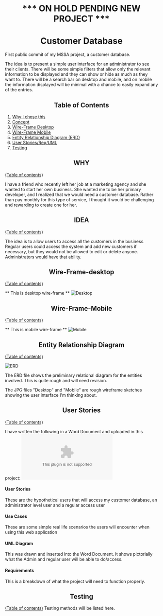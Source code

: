 # <div align = "center">*** ON HOLD PENDING NEW PROJECT ***</div>

# <div align = "center">Customer Database</div>
First public commit of my MSSA project, a customer database.

The idea is to present a simple user interface for an administrator to see their clients.  There will be some simple filters that allow only the relevant information to be displayed and they can show or hide as much as they want to.  There will be a search bar on desktop and mobile, and on mobile the information displayed will be minimal with a chance to easily expand any of the entries.

## <div align="center">Table of Contents</div>

1) [Why I chose this](#why)
2) [Concept](#idea)
3) [Wire-Frame Desktop](#wire-frame-desktop)
4) [Wire-Frame Mobile](#wire-frame-mobile)
5) [Entity Relationship Diagram (ERD)](#entity-relationship-diagram)
6) [User Stories/Req/UML](#user-stories)
7) [Testing](#testing)

## <div align="center">WHY</div>
[(Table of contents)](#table-of-contents)

I have a friend who recently left her job at a marketing agency and she wanted to start her own business.  She wanted me to be her primary developer, and I realized that we would need a customer database.  Rather than pay monthly for this type of service, I thought it would be challenging and rewarding to create one for her.

## <div align="center">IDEA</div>
[(Table of contents)](#table-of-contents)

The idea is to allow users to access all the customers in the business.  Regular users could access the system and add new customers if necessary, but they would not be allowed to edit or delete anyone.  Administrators would have that ability.

## <div align="center">Wire-Frame-desktop</div>
[(Table of contents)](#table-of-contents)

** This is desktop wire-frame **
![Desktop](https://github.com/jayhawk84/MSSA_Project/blob/master/Media/Desktop.jpg)

## <div align="center">Wire-Frame-Mobile</div>
[(Table of contents)](#table-of-contents)

** This is mobile wire-frame **
![Mobile](https://github.com/jayhawk84/MSSA_Project/blob/master/Media/Mobile.jpg)

## <div align="center">Entity Relationship Diagram</div>
[(Table of contents)](#table-of-contents)

![ERD](https://github.com/jayhawk84/MSSA_Project/blob/master/Media/Horvath%20Client%20ERD%20(1).png)

The ERD file shows the preliminary relational diagram for the entities involved.  This is quite rough and will need revision.

The JPG files "Desktop" and "Mobile" are rough wireframe sketches showing the user interface I'm thinking about.

## <div align="center">User Stories</div>
[(Table of contents)](#table-of-contents)
  
I have written the following in a Word Document and uploaded in this project:
![Click here for document containing items below](https://github.com/jayhawk84/MSSA_Project/blob/master/Project%20Step%207.docx)
#### User Stories
These are the hypothetical users that will access my customer database, an administrator level user and a regular access user
#### Use Cases
These are some simple real life scenarios the users will encounter when using this web application
#### UML Diagram
This was drawn and inserted into the Word Document.  It shows pictorially what the Admin and regular user will be able to do/access.
#### Requirements
This is a breakdown of what the project will need to function properly.


## <div align="center">Testing</div>
[(Table of contents)](#table-of-contents)
Testing methods will be listed here.
